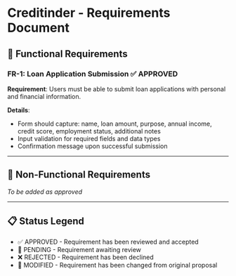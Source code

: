 # Creditinder - Requirements Document

## 🎯 Functional Requirements

### FR-1: Loan Application Submission ✅ APPROVED
**Requirement**: Users must be able to submit loan applications with personal and financial information.

**Details**: 
- Form should capture: name, loan amount, purpose, annual income, credit score, employment status, additional notes
- Input validation for required fields and data types
- Confirmation message upon successful submission

---

## 🔧 Non-Functional Requirements

*To be added as approved*

---

## 📋 Status Legend
- ✅ APPROVED - Requirement has been reviewed and accepted
- 🔄 PENDING - Requirement awaiting review
- ❌ REJECTED - Requirement has been declined
- 🔄 MODIFIED - Requirement has been changed from original proposal
